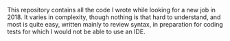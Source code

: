 This repository contains all the code I wrote while looking for a new job in 2018. It varies in complexity, though nothing is that hard to understand, and most is quite easy, written mainly to review syntax, in preparation for coding tests for which I would not be able to use an IDE.
